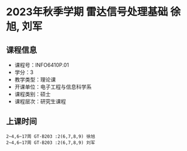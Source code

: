 # 2023年秋季学期 雷达信号处理基础 徐旭, 刘军






## 课程信息

- 课程号：INFO6410P.01
- 学分：3
- 教学类型：理论课
- 开课单位：电子工程与信息科学系
- 课程类别：硕士
- 课程层次：研究生课程

## 上课时间

```
2~4,6~17周 GT-B203 :2(6,7,8,9) 徐旭
2~4,6~17周 GT-B203 :2(6,7,8,9) 刘军
```


